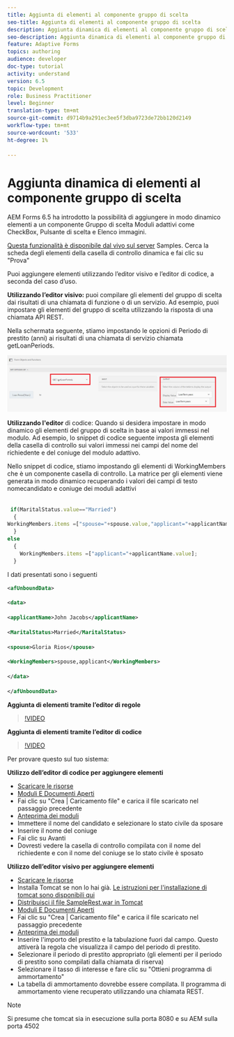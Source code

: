 ```yaml
---
title: Aggiunta di elementi al componente gruppo di scelta
seo-title: Aggiunta di elementi al componente gruppo di scelta
description: Aggiunta dinamica di elementi al componente gruppo di scelta
seo-description: Aggiunta dinamica di elementi al componente gruppo di scelta
feature: Adaptive Forms
topics: authoring
audience: developer
doc-type: tutorial
activity: understand
version: 6.5
topic: Development
role: Business Practitioner
level: Beginner
translation-type: tm+mt
source-git-commit: d9714b9a291ec3ee5f3dba9723de72bb120d2149
workflow-type: tm+mt
source-wordcount: '533'
ht-degree: 1%

---
```




# Aggiunta dinamica di elementi al componente gruppo di scelta

AEM Forms 6.5 ha introdotto la possibilità di aggiungere in modo dinamico elementi a un componente Gruppo di scelta Moduli adattivi come CheckBox, Pulsante di scelta e Elenco immagini.

[Questa funzionalità è disponibile dal vivo sul server](https://forms.enablementadobe.com/content/samples/samples.html?query=0) Samples. Cerca la scheda degli elementi della casella di controllo dinamica e fai clic su &quot;Prova&quot;


Puoi aggiungere elementi utilizzando l’editor visivo e l’editor di codice, a seconda del caso d’uso.

**Utilizzando l’editor visivo:** puoi compilare gli elementi del gruppo di scelta dai risultati di una chiamata di funzione o di un servizio. Ad esempio, puoi impostare gli elementi del gruppo di scelta utilizzando la risposta di una chiamata API REST.

Nella schermata seguente, stiamo impostando le opzioni di Periodo di prestito (anni) ai risultati di una chiamata di servizio chiamata getLoanPeriods.

![Editor regola](assets/ruleeditor.png)

**Utilizzando l&#39;editor** di codice: Quando si desidera impostare in modo dinamico gli elementi del gruppo di scelta in base ai valori immessi nel modulo. Ad esempio, lo snippet di codice seguente imposta gli elementi della casella di controllo sui valori immessi nei campi del nome del richiedente e del coniuge del modulo adattivo.

Nello snippet di codice, stiamo impostando gli elementi di WorkingMembers che è un componente casella di controllo. La matrice per gli elementi viene generata in modo dinamico recuperando i valori dei campi di testo nomecandidato e coniuge dei moduli adattivi

```javascript
 
 if(MaritalStatus.value=="Married")
  {
WorkingMembers.items =["spouse="+spouse.value,"applicant="+applicantName.value];
  }
else
  {
    WorkingMembers.items =["applicant="+applicantName.value];
  }
```

I dati presentati sono i seguenti

```xml
<afUnboundData>

<data>

<applicantName>John Jacobs</applicantName>

<MaritalStatus>Married</MaritalStatus>

<spouse>Gloria Rios</spouse>

<WorkingMembers>spouse,applicant</WorkingMembers>

</data>

</afUnboundData>
```

**Aggiunta di elementi tramite l’editor di regole**

>[!VIDEO](https://video.tv.adobe.com/v/26847?quality=12&learn=on)

**Aggiunta di elementi tramite l’editor di codice**

>[!VIDEO](https://video.tv.adobe.com/v/26848?quality=12&learn=on)

Per provare questo sul tuo sistema:

**Utilizzo dell’editor di codice per aggiungere elementi**

* [Scaricare le risorse](assets/usingthecodeeditor.zip)
* [Moduli E Documenti Aperti](http://localhost:4502/aem/forms.html/content/dam/formsanddocuments)
* Fai clic su &quot;Crea | Caricamento file&quot; e carica il file scaricato nel passaggio precedente
* [Anteprima dei moduli](http://localhost:4502/content/dam/formsanddocuments/simpleform/jcr:content?wcmmode=disabled)
* Immettere il nome del candidato e selezionare lo stato civile da sposare
* Inserire il nome del coniuge
* Fai clic su Avanti
* Dovresti vedere la casella di controllo compilata con il nome del richiedente e con il nome del coniuge se lo stato civile è sposato

**Utilizzo dell’editor visivo per aggiungere elementi**

* [Scaricare le risorse](assets/usingthevisualeditor.zip)
* Installa Tomcat se non lo hai già. [Le istruzioni per l&#39;installazione di tomcat sono disponibili qui](https://docs.adobe.com/content/help/en/experience-manager-learn/forms/ic-print-channel-tutorial/introduction.html)
* [Distribuisci il file SampleRest.war in Tomcat](https://forms.enablementadobe.com/content/DemoServerBundles/SampleRest.war)
* [Moduli E Documenti Aperti](http://localhost:4502/aem/forms.html/content/dam/formsanddocuments)
* Fai clic su &quot;Crea | Caricamento file&quot; e carica il file scaricato nel passaggio precedente
* [Anteprima dei moduli](http://localhost:4502/content/dam/formsanddocuments/amortizationschedule/jcr:content?wcmmode=disabled)
* Inserire l&#39;importo del prestito e la tabulazione fuori dal campo. Questo attiverà la regola che visualizza il campo del periodo di prestito.
* Selezionare il periodo di prestito appropriato (gli elementi per il periodo di prestito sono compilati dalla chiamata di riserva)
* Selezionare il tasso di interesse e fare clic su &quot;Ottieni programma di ammortamento&quot;
* La tabella di ammortamento dovrebbe essere compilata. Il programma di ammortamento viene recuperato utilizzando una chiamata REST.

>[!NOTE]
> Si presume che tomcat sia in esecuzione sulla porta 8080 e su AEM sulla porta 4502
